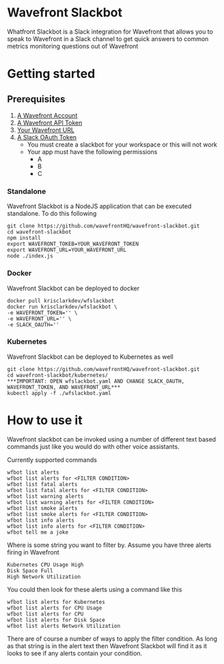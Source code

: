 # Wavefront Slackbot

Whatfront Slackbot is a Slack integration for Wavefront that allows you
to speak to Wavefront in a Slack channel to get quick answers to common
metrics monitoring questions out of Wavefront

# Getting started

## Prerequisites

1. [A Wavefront Account](https://www.wavefront.com/sign-up/?utm_source=SlackbotGithub)
2. [A Wavefront API Token](https://docs.wavefront.com/wavefront_api.html#generating-an-api-token/?utm_source=SlackbotGithub)
3. [Your Wavefront URL](https://docs.wavefront.com/wavefront_api.html#generating-an-api-token/?utm_source=SlackbotGithub)
4. [A Slack OAuth Token](https://api.slack.com/apps)
    * You must create a slackbot for your workspace or this will not work
    * Your app must have the following permissions
        * A
        * B
        * C


### Standalone

Wavefront Slackbot is a NodeJS application that can be executed standalone.
To do this following

```
git clone https://github.com/wavefrontHQ/wavefront-slackbot.git
cd wavefront-slackbot
npm install
export WAVEFRONT_TOKEB=YOUR_WAVEFRONT_TOKEN
export WAVEFRONT_URL=YOUR_WAVEFRONT_URL
node ./index.js
```

### Docker

Wavefront Slackbot can be deployed to docker

```
docker pull krisclarkdev/wfslackbot
docker run krisclarkdev/wfslackbot \
-e WAVEFRONT_TOKEN='' \
-e WAVEFRONT_URL='' \
-e SLACK_OAUTH=''
```

### Kubernetes

Wavefront Slackbot can be deployed to Kubernetes as well

```
git clone https://github.com/wavefrontHQ/wavefront-slackbot.git
cd wavefront-slackbot/kubernetes/
***IMPORTANT: OPEN wfslackbot.yaml AND CHANGE SLACK_OAUTH, WAVEFRONT_TOKEN, AND WAVEFRONT_URL***
kubectl apply -f ./wfslackbot.yaml
```

# How to use it

Wavefront slackbot can be invoked using a number of different text
based commands just like you would do with other voice assistants.

Currently supported commands

```
wfbot list alerts
wfbot list alerts for <FILTER CONDITION>
wfbot list fatal alerts
wfbot list fatal alerts for <FILTER CONDITION>
wfbot list warning alerts
wfbot list warning alerts for <FILTER CONDITION>
wfbot list smoke alerts
wfbot list smoke alerts for <FILTER CONDITION>
wfbot list info alerts
wfbot list info alerts for <FILTER CONDITION>
wfbot tell me a joke
```

Where <FILTER CONDITION> is some string you want to filter by.  Assume you
have three alerts firing in Wavefront

```
Kubernetes CPU Usage High
Disk Space Full
High Network Utilization
```

You could then look for these alerts using a command like this

```
wfbot list alerts for Kubernetes
wfbot list alerts for CPU Usage
wfbot list alerts for CPU
wfbot list alerts for Disk Space
wfbot list alerts Network Utilization
```

There are of course a number of ways to apply the filter condition.  As
long as that string is in the alert text then Wavefront Slackbot will
find it as it looks to see if any alerts contain your condition.
